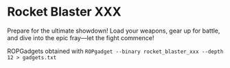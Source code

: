 # Rocket Blaster XXX
Prepare for the ultimate showdown! Load your weapons, gear up for battle, and dive into the epic fray—let the fight commence!

ROPGadgets obtained with `ROPgadget --binary rocket_blaster_xxx --depth 12 > gadgets.txt`